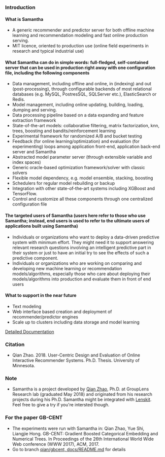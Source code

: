### Introduction

#### What is Samantha

* A generic recommender and predictor server for both offline machine learning and recommendation modeling and fast online production serving.
* MIT licence, oriented to production use (online field experiments in research and typical industrial use)

#### What Samantha can do in simple words: full-fledged, self-contained server that can be used in production right away with one configuration file, including the following components

* Data management, including offline and online, in (indexing) and out (post-processing), through configurable backends of most relational databases (e.g. MySQL, PostresSQL, SQLServer etc.), ElasticSearch or Redis.
* Model management, including online updating, building, loading, dumping and serving.
* Data processing pipeline based on a data expanding and feature extraction framework
* State-of-the-art models: collaborative filtering, matrix factorization, knn, trees, boosting and bandits/reinforcement learning
* Experimental framework for randomized A/B and bucket testing
* Feedback (for online learning/optimization) and evaluation (for experimenting) loops among application front-end, application back-end server and Samantha
* Abstracted model parameter server (through extensible variable and index spaces)
* Generic oracle-based optimization framework/solver with classic solvers
* Flexible model dependency, e.g. model ensemble, stacking, boosting
* Schedulers for regular model rebuilding or backup
* Integration with other state-of-the-art systems including XGBoost and TensorFlow.
* Control and customize all these components through one centralized configuration file

#### The targeted users of Samantha (users here refer to those who use Samantha; instead, end users is used to refer to the ultimate users of applications built using Samantha)

* Individuals or organizations who want to deploy a data-driven predictive system with minimum effort. They might need it to support answering relevant research questions involving an intelligent predictive part in their system or just to have an initial try to see the effects of such a predictive component. 
* Individuals or organizations who are working on comparing and developing new machine learning or recommendation models/algorithms, especially those who care about deploying their models/algorithms into production and evaluate them in front of end users

#### What to support in the near future

* Text modeling
* Web interface based creation and deployment of recommender/predictor engines
* Scale up to clusters including data storage and model learning

[Detailed Documentation](docs/SamanthaDoc.pdf)

### Citation

* Qian Zhao. 2018. User-Centric Design and Evaluation of Online Interactive Recommender Systems. Ph.D. Thesis. University of Minnesota.

### Note

* Samantha is a project developed by <a href="http://www-users.cs.umn.edu/~qian/">Qian Zhao</a>, Ph.D. at GroupLens Research lab (graduated May 2018) and originated from his research projects during his Ph.D. Samantha might be integrated with <a href="http://lenskit.org/" target="_blank">Lenskit</a>. Feel free to give a try if you're intersted though. 

### For the paper GB-CENT

* The experiments were run with Samantha in: Qian Zhao, Yue Shi, Liangjie Hong. GB-CENT: Gradient Boosted Categorical Embedding and Numerical Trees. In Proceedings of the 26th International World Wide Web conference (WWW 2017), ACM, 2017.
* Go to branch <a href="https://github.com/grouplens/samantha/blob/qian/gbcent/docs/README.md">qian/gbcent, docs/README.md</a> for details
